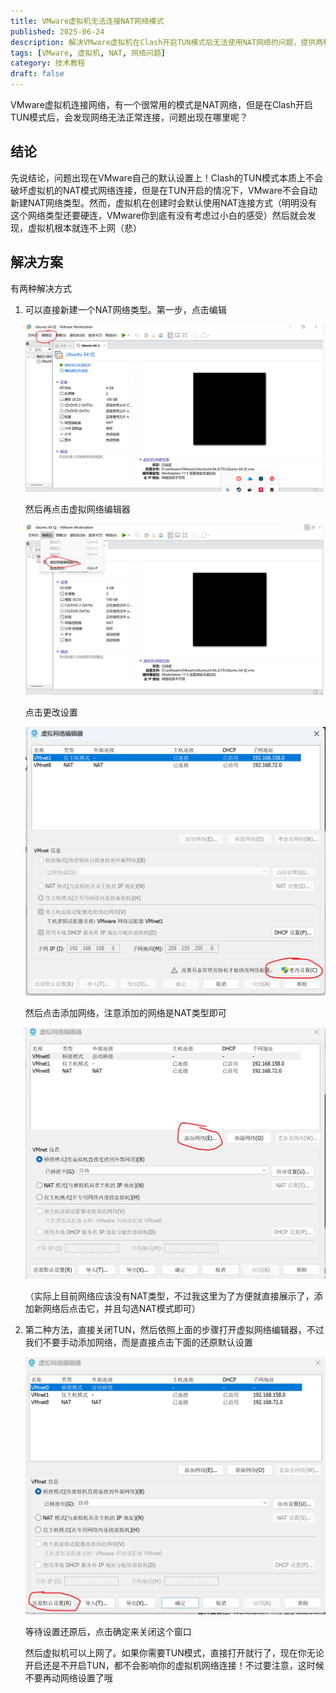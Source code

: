 ```yaml
---
title: VMware虚拟机无法连接NAT网络模式
published: 2025-06-24
description: 解决VMware虚拟机在Clash开启TUN模式后无法使用NAT网络的问题，提供两种有效的解决方案。
tags: [VMware, 虚拟机, NAT, 网络问题]
category: 技术教程
draft: false
---
```


VMware虚拟机连接网络，有一个很常用的模式是NAT网络，但是在Clash开启TUN模式后，会发现网络无法正常连接，问题出现在哪里呢？

## 结论

先说结论，问题出现在VMware自己的默认设置上！Clash的TUN模式本质上不会破坏虚拟机的NAT模式网络连接，但是在TUN开启的情况下，VMware不会自动新建NAT网络类型。然而，虚拟机在创建时会默认使用NAT连接方式（明明没有这个网络类型还要硬连，VMware你到底有没有考虑过小白的感受）然后就会发现，虚拟机根本就连不上网（悲）

## 解决方案

有两种解决方式

1. 可以直接新建一个NAT网络类型。第一步，点击编辑
   
   ![2d9cd8a2-7417-4430-82d9-5d61338ca358](VMware虚拟机无法连接NAT网络模式/2d9cd8a2-7417-4430-82d9-5d61338ca358.png)
   
   然后再点击虚拟网络编辑器
   
   ![717ecd02-beff-4437-8aa7-6b38c12bcb75](VMware虚拟机无法连接NAT网络模式/717ecd02-beff-4437-8aa7-6b38c12bcb75.png)
   
   点击更改设置
   
   ![f4b3f839-bb8d-4eba-b71d-7dec4ccb0d2f](VMware虚拟机无法连接NAT网络模式/f4b3f839-bb8d-4eba-b71d-7dec4ccb0d2f.png)
   
   然后点击添加网络，注意添加的网络是NAT类型即可
   
   ![13acd1c8-a7ca-4109-b76b-640b20115f65](VMware虚拟机无法连接NAT网络模式/13acd1c8-a7ca-4109-b76b-640b20115f65.png)
   
   （实际上目前网络应该没有NAT类型，不过我这里为了方便就直接展示了，添加新网络后点击它，并且勾选NAT模式即可）

2. 第二种方法，直接关闭TUN，然后依照上面的步骤打开虚拟网络编辑器，不过我们不要手动添加网络，而是直接点击下面的还原默认设置
   
   ![e27c1eee-3804-444b-9190-76e2e8929cda](VMware虚拟机无法连接NAT网络模式/e27c1eee-3804-444b-9190-76e2e8929cda.png)
   
   等待设置还原后，点击确定来关闭这个窗口
   
   然后虚拟机可以上网了。如果你需要TUN模式，直接打开就行了，现在你无论开启还是不开启TUN，都不会影响你的虚拟机网络连接！不过要注意，这时候不要再动网络设置了哦







